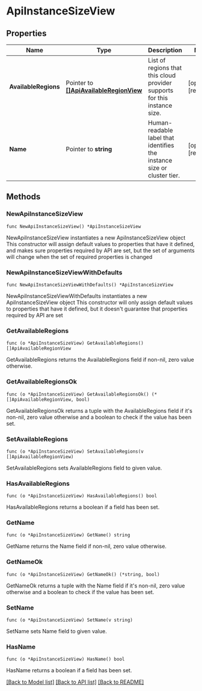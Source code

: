 # ApiInstanceSizeView

## Properties

Name | Type | Description | Notes
------------ | ------------- | ------------- | -------------
**AvailableRegions** | Pointer to [**[]ApiAvailableRegionView**](ApiAvailableRegionView.md) | List of regions that this cloud provider supports for this instance size. | [optional] [readonly] 
**Name** | Pointer to **string** | Human-readable label that identifies the instance size or cluster tier. | [optional] [readonly] 

## Methods

### NewApiInstanceSizeView

`func NewApiInstanceSizeView() *ApiInstanceSizeView`

NewApiInstanceSizeView instantiates a new ApiInstanceSizeView object
This constructor will assign default values to properties that have it defined,
and makes sure properties required by API are set, but the set of arguments
will change when the set of required properties is changed

### NewApiInstanceSizeViewWithDefaults

`func NewApiInstanceSizeViewWithDefaults() *ApiInstanceSizeView`

NewApiInstanceSizeViewWithDefaults instantiates a new ApiInstanceSizeView object
This constructor will only assign default values to properties that have it defined,
but it doesn't guarantee that properties required by API are set

### GetAvailableRegions

`func (o *ApiInstanceSizeView) GetAvailableRegions() []ApiAvailableRegionView`

GetAvailableRegions returns the AvailableRegions field if non-nil, zero value otherwise.

### GetAvailableRegionsOk

`func (o *ApiInstanceSizeView) GetAvailableRegionsOk() (*[]ApiAvailableRegionView, bool)`

GetAvailableRegionsOk returns a tuple with the AvailableRegions field if it's non-nil, zero value otherwise
and a boolean to check if the value has been set.

### SetAvailableRegions

`func (o *ApiInstanceSizeView) SetAvailableRegions(v []ApiAvailableRegionView)`

SetAvailableRegions sets AvailableRegions field to given value.

### HasAvailableRegions

`func (o *ApiInstanceSizeView) HasAvailableRegions() bool`

HasAvailableRegions returns a boolean if a field has been set.

### GetName

`func (o *ApiInstanceSizeView) GetName() string`

GetName returns the Name field if non-nil, zero value otherwise.

### GetNameOk

`func (o *ApiInstanceSizeView) GetNameOk() (*string, bool)`

GetNameOk returns a tuple with the Name field if it's non-nil, zero value otherwise
and a boolean to check if the value has been set.

### SetName

`func (o *ApiInstanceSizeView) SetName(v string)`

SetName sets Name field to given value.

### HasName

`func (o *ApiInstanceSizeView) HasName() bool`

HasName returns a boolean if a field has been set.


[[Back to Model list]](../README.md#documentation-for-models) [[Back to API list]](../README.md#documentation-for-api-endpoints) [[Back to README]](../README.md)


